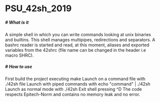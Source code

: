 # PSU_42sh_2019
<h5># What is it</h5>
A simple shell in which you can write commands looking at unix binaries and builtins. This shell manages multipipes, redirections and separators. A bashrc reader is started and read, at this moment, aliases and exported variables from the 42shrc (file name can be changed in the header i.e macro SHRC).

<h5># How to use</h5>
 First build the project executing make
 Launch on a command file with ./42sh file
 Launch with piped commands with echo "command" | ./42sh
 Launch as normal mode with ./42sh
 Exit shell pressing ^D
The code respects Epitech-Norm and contains no memory leak and no error.
